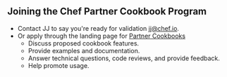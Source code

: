## Joining the Chef Partner Cookbook Program

* Contact JJ to say you're ready for validation <jj@chef.io>.
* Or apply through the landing page for [Partner Cookbooks](https://www.chef.io/partners/cookbooks/)
  * Discuss proposed cookbook features.
  * Provide examples and documentation.
  * Answer technical questions, code reviews, and provide feedback.
  * Help promote usage.
